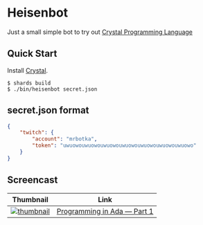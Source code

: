 # Heisenbot

Just a small simple bot to try out [Crystal Programming Language](https://crystal-lang.org/)

## Quick Start

Install [Crystal](https://crystal-lang.org/install/).

```console
$ shards build
$ ./bin/heisenbot secret.json
```

## secret.json format

```json
{
    "twitch": {
        "account": "mrbotka",
        "token": "uwuowouwuowouwuowouwuowouwuowouwuowouwuowo"
    }
}
```

## Screencast

| Thumbnail | Link |
| --- | --- |
| [![thumbnail](http://i3.ytimg.com/vi/nicCW5lFxDU/default.jpg)](https://www.youtube.com/watch?v=nicCW5lFxDU) | [Programming in Ada — Part 1](https://www.youtube.com/watch?v=nicCW5lFxDU) |
